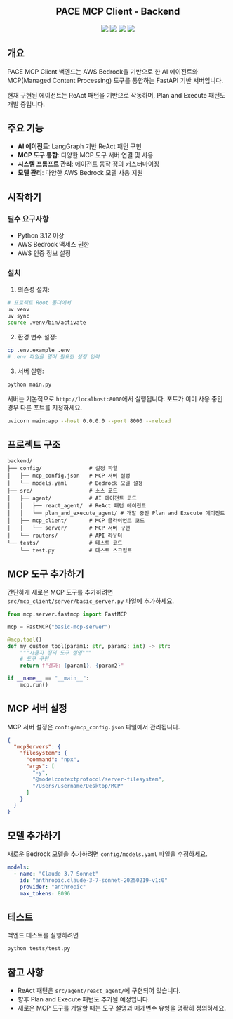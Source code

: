 <h2 align="center">
PACE MCP Client - Backend
</h2>

<div align="center">
  <img src="https://img.shields.io/badge/Python-3.13-3776AB?logo=python"/>
  <img src="https://img.shields.io/badge/FastAPI-0.115.12-009688?logo=fastapi"/>
  <img src="https://img.shields.io/badge/LangGraph-0.4.3-8B5CF6?logo=github&logoColor=white"/>
  <img src="https://img.shields.io/badge/AWS-Bedrock-FF9900?logo=amazon&logoColor=white"/>
</div>


## 개요

PACE MCP Client 백엔드는 AWS Bedrock을 기반으로 한 AI 에이전트와 MCP(Managed Content Processing) 도구를 통합하는 FastAPI 기반 서버입니다.

현재 구현된 에이전트는 ReAct 패턴을 기반으로 작동하며, Plan and Execute 패턴도 개발 중입니다.

## 주요 기능

- **AI 에이전트**: LangGraph 기반 ReAct 패턴 구현
- **MCP 도구 통합**: 다양한 MCP 도구 서버 연결 및 사용
- **시스템 프롬프트 관리**: 에이전트 동작 정의 커스터마이징
- **모델 관리**: 다양한 AWS Bedrock 모델 사용 지원

## 시작하기

### 필수 요구사항

- Python 3.12 이상
- AWS Bedrock 액세스 권한
- AWS 인증 정보 설정

### 설치

1. 의존성 설치:

```bash
# 프로젝트 Root 폴더에서
uv venv
uv sync
source .venv/bin/activate
```

2. 환경 변수 설정:

```bash
cp .env.example .env
# .env 파일을 열어 필요한 설정 입력
```

3. 서버 실행:

```bash
python main.py
```

서버는 기본적으로 `http://localhost:8000`에서 실행됩니다. 포트가 이미 사용 중인 경우 다른 포트를 지정하세요.

```bash
uvicorn main:app --host 0.0.0.0 --port 8000 --reload
```

## 프로젝트 구조

```
backend/
├── config/               # 설정 파일
│   ├── mcp_config.json   # MCP 서버 설정
│   └── models.yaml       # Bedrock 모델 설정
├── src/                  # 소스 코드
│   ├── agent/            # AI 에이전트 코드
│   │   ├── react_agent/  # ReAct 패턴 에이전트
│   │   └── plan_and_execute_agent/ # 개발 중인 Plan and Execute 에이전트
│   ├── mcp_client/       # MCP 클라이언트 코드
│   │   └── server/       # MCP 서버 구현
│   └── routers/          # API 라우터
└── tests/                # 테스트 코드
    └── test.py           # 테스트 스크립트
```

## MCP 도구 추가하기

간단하게 새로운 MCP 도구를 추가하려면 `src/mcp_client/server/basic_server.py` 파일에 추가하세요.

```python
from mcp.server.fastmcp import FastMCP

mcp = FastMCP("basic-mcp-server")

@mcp.tool()
def my_custom_tool(param1: str, param2: int) -> str:
    """사용자 정의 도구 설명"""
    # 도구 구현
    return f"결과: {param1}, {param2}"

if __name__ == "__main__":
    mcp.run()
```

## MCP 서버 설정

MCP 서버 설정은 `config/mcp_config.json` 파일에서 관리됩니다.

```json
{
  "mcpServers": {
    "filesystem": {
      "command": "npx",
      "args": [
        "-y",
        "@modelcontextprotocol/server-filesystem",
        "/Users/username/Desktop/MCP"
      ]
    }
  }
}
```

## 모델 추가하기

새로운 Bedrock 모델을 추가하려면 `config/models.yaml` 파일을 수정하세요.

```yaml
models:
  - name: "Claude 3.7 Sonnet"
    id: "anthropic.claude-3-7-sonnet-20250219-v1:0"
    provider: "anthropic"
    max_tokens: 8096
```

## 테스트

백엔드 테스트를 실행하려면

```bash
python tests/test.py
```

## 참고 사항

- ReAct 패턴은 `src/agent/react_agent/`에 구현되어 있습니다.
- 향후 Plan and Execute 패턴도 추가될 예정입니다.
- 새로운 MCP 도구를 개발할 때는 도구 설명과 매개변수 유형을 명확히 정의하세요.
